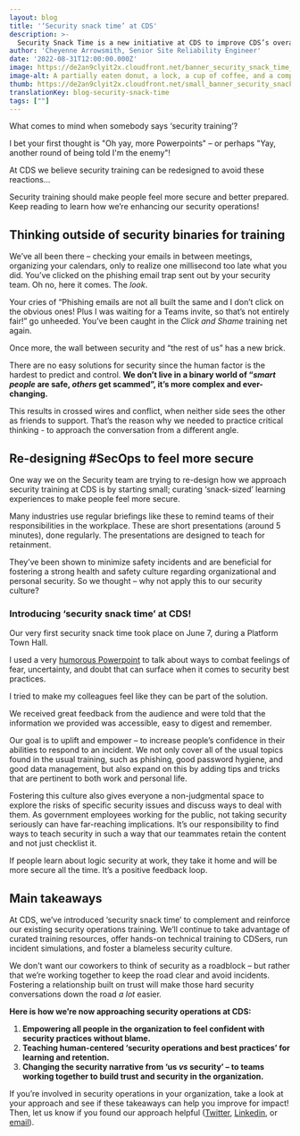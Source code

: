 ```yaml
---
layout: blog
title: '‘Security snack time’ at CDS'
description: >-
  Security Snack Time is a new initiative at CDS to improve CDS’s overall security practice. These are small, bite-sized presentations that’ll help minimize safety incidents by regularly reminding employees of their responsibilities towards safety in the workplace. 
author: 'Cheyenne Arrowsmith, Senior Site Reliability Engineer'
date: '2022-08-31T12:00:00.000Z'
image: https://de2an9clyit2x.cloudfront.net/banner_security_snack_time_a5cd2fbf11.jpg
image-alt: A partially eaten donut, a lock, a cup of coffee, and a computer mouse.
thumb: https://de2an9clyit2x.cloudfront.net/small_banner_security_snack_time_a5cd2fbf11.jpg
translationKey: blog-security-snack-time
tags: [""]
---
```

What comes to mind when somebody says ‘security training’? 

I bet your first thought is "Oh yay, more Powerpoints" – or perhaps "Yay, another round of being told I'm the enemy"! 

At CDS we believe security training can be redesigned to avoid these reactions…

Security training should make people feel more secure and better prepared. Keep reading to learn how we’re enhancing our security operations!

## Thinking outside of security binaries for training

We’ve all been there – checking your emails in between meetings, organizing your calendars, only to realize one millisecond too late what you did. You’ve clicked on the phishing email trap sent out by your security team. Oh no, here it comes. The *look*.

Your cries of “Phishing emails are not all built the same and I don’t click on the obvious ones! Plus I was waiting for a Teams invite, so that’s not entirely fair!” go unheeded. You’ve been caught in the *Click and Shame* training net again. 

Once more, the wall between security and “the rest of us” has a new brick. 

There are no easy solutions for security since the human factor is the hardest to predict and control. **We don’t live in a binary world of “*smart people* are safe, *others* get scammed”,  it’s more complex and ever-changing.**  

This results in crossed wires and conflict, when neither side sees the other as friends to support. That’s the reason why we needed to practice critical thinking - to approach the conversation from a different angle.

## Re-designing #SecOps to feel more secure

One way we on the Security team are trying to re-design how we approach security training at CDS is by starting small; curating ‘snack-sized’ learning experiences to make people feel more secure. 

Many industries use regular briefings like these to remind teams of their responsibilities in the workplace. These are short presentations (around 5 minutes), done regularly. The presentations are designed to teach for retainment. 

They’ve been shown to minimize safety incidents and are beneficial for fostering a strong health and safety culture regarding organizational and personal security.
So we thought – why not apply this to our security culture?

### Introducing ‘security snack time’ at CDS!

Our very first security snack time took place on June 7, during a Platform Town Hall.

I used a very [humorous Powerpoint](https://docs.google.com/presentation/d/1ZEzWCVZh9YPZvHbfmOr7YM9VtcQjGiKKXN15VWxTGzk/edit#slide=id.g4f2ebef325_0_21) to talk about ways to combat feelings of  fear, uncertainty, and doubt that can surface when it comes to security best practices. 

I tried to make my colleagues feel like they can be part of the solution.

We received great feedback from the audience and were told that the information we provided was accessible, easy to digest and remember.

Our goal is to uplift and empower – to increase people’s confidence in their abilities to respond to an incident. We not only cover all of the usual topics found in the usual training, such as phishing, good password hygiene, and good data management, but also expand on this by adding tips and tricks that are pertinent to both work and personal life.

Fostering this culture also gives everyone a non-judgmental space to explore the risks of specific security issues and discuss ways to deal with them. As government employees working for the public, not taking security seriously can have far-reaching implications. It’s our responsibility to find ways to teach security in such a way that our teammates retain the content and not just checklist it. 

If people learn about logic security at work, they take it home and will be more secure all the time. It’s a positive feedback loop. 

## Main takeaways

At CDS, we’ve introduced ‘security snack time’ to complement and reinforce our existing security operations training. We’ll continue to take advantage of curated training resources, offer hands-on technical training to CDSers, run incident simulations, and foster a blameless security culture. 

We don't want our coworkers to think of security as a roadblock – but rather that we’re working together to keep the road clear and avoid incidents. Fostering a relationship built on trust will make those hard security conversations down the road *a lot* easier. 

**Here is how we’re now approaching security operations at CDS:**

1. **Empowering all people in the organization to feel confident with security practices without blame.** 
2. **Teaching human-centered ‘security operations and best practices’ for learning and retention.** 
3. **Changing the security narrative from ‘us *vs* security’ – to teams working together to build trust and security in the organization.** 

If you’re involved in security operations in your organization, take a look at your approach and see if these takeaways can help you improve for impact! Then, let us know if you found our approach helpful ([Twitter](https://twitter.com/CDS_GC), [Linkedin](https://www.linkedin.com/company/cds-snc/), or [email](mailto:cds-snc@servicecanada.gc.ca)).

